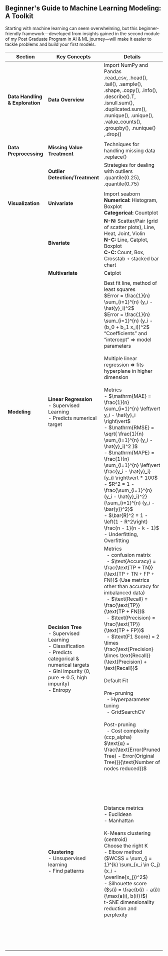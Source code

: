## Beginner's Guide to Machine Learning Modeling: A Toolkit

Starting with machine learning can seem overwhelming, but this beginner-friendly framework—developed from insights gained in the second module of my Post Graduate Program in AI & ML journey—will make it easier to tackle problems and build your first models.

| Section                       | Key Concepts                                   | Details                                                              | Remarks |
|-------------------------------|-------------------------------------------------------|----------------------------------------------------------------------|------------------- |
| **Data Handling & Exploration**                              | **Data Overview**                                          |  Import NumPy and Pandas <br> .read_csv, .head(), .tail(), .sample(), .shape, .copy(), .info(), .describe().T, .isnull.sum(), <br> .duplicated.sum(), .nunique(), .unique(), .value_counts(), .groupby(), .nunique() ,.drop()                             |                                                 | |
| | | | |
| **Data Preprocessing**        | **Missing Value Treatment**                           | Techniques for handling missing data <br> .replace()                                | |
|                               | **Outlier Detection/Treatment**                                 | Strategies for dealing with outliers <br> .quantile(0.25), .quantile(0.75)                                 | |
| | | | |
| **Visualization**             | **Univariate**                                        | Import seaborn <br> **Numerical:** Histogram, Boxplot <br> **Categorical:** Countplot    | sns.histplot() <br> sns.boxplot(), df.boxplot(by='column') <br>|
|                               | **Bivariate**                                         | **N-N:** Scatter/Pair (grid of scatter plots), Line, Heat, Joint, Violin <br> **N-C:** Line, Catplot, Boxplot <br> **C-C:** Count, Box, Crosstab + stacked bar chart | sns.heatmap() <br> sns.scatterplot(), px.scatter_3d()  <br> sns.pairplot() <br> plt.plot() for line plot|
|                               | **Multivariate**                                      | Catplot                                                              | |
| | | | |
| **Modeling**                  | **Linear Regression** <br> - Supervised Learning <br> - Predicts numerical target  | Best fit line, method of least squares <br> $Error = \frac{1}{n} \sum_{i=1}^{n} (y_i - \hat{y}_i)^2$ <br> $Error = \frac{1}{n} \sum_{i=1}^{n} (y_i - (b_0 + b_1 x_i))^2$ <br> “Coefficients” and “intercept” => model parameters <br> <br> Multiple linear regression => fits hyperplane in higher dimension <br> <br> Metrics <br> - $\mathrm{MAE} = \frac{1}{n} \sum_{i=1}^{n} \left\vert y_i - \hat{y}_i \right\vert$ <br> - $\mathrm{RMSE} = \sqrt{ \frac{1}{n} \sum_{i=1}^{n} (y_i - \hat{y}_i)^2 }$ <br> - $\mathrm{MAPE} = \frac{1}{n} \sum_{i=1}^{n} \left\vert \frac{y_i - \hat{y}_i}{y_i} \right\vert * 100$ <br> - $R^2 = 1 - \frac{\sum_{i=1}^{n} (y_i - \hat{y}_i)^2}{\sum_{i=1}^{n} (y_i - \bar{y})^2}$  <br> - $\bar{R}^2 = 1 - \left(1 - R^2\right) \frac{n - 1}{n - k - 1}$ <br> - Underfitting, Overfitting                      | - Prepared data <br> - label encoding, one-hot encoding <br> - train_test_split() <br> - LinearRegression() <br> - build models for single feature, combination, all features <br> - r2_score() <br> - mean_absolute_error() <br> - find the best model based on metrics |
|                               | **Decision Tree** <br> - Supervised Learning <br> - Classification <br> - Predicts categorical & numerical targets <br> - Gini impurity (0, pure -> 0.5, high impurity) <br> - Entropy       | Metrics <br> &nbsp; - confusion matrix <br> &nbsp; - $\text{Accuracy} = \frac{\text{TP + TN}}{\text{TP + TN + FP + FN}}$ (Use metrics other than accuracy for imbalanced data) <br> &nbsp; - $\text{Recall} = \frac{\text{TP}}{\text{TP + FN}}$ <br> &nbsp; - $\text{Precision} = \frac{\text{TP}}{\text{TP + FP}}$ <br> &nbsp; - $\text{F1 Score} = 2 \times \frac{\text{Precision} \times \text{Recall}}{\text{Precision} + \text{Recall}}$ <br> <br> Default Fit <br> <br> Pre-pruning <br> &nbsp; - Hyperparameter tuning <br> &nbsp; - GridSearchCV <br> <br> Post-pruning <br> &nbsp; - Cost complexity (ccp_alpha) <br> $\text{⍺} = \frac{\text{Error(Pruned Tree) - Error(Original Tree)}}{\text{Number of nodes reduced}}$ | - Prepared Data <br> - pd.getdummies() for nominal categorical values, Encoding for ordinal categorical values <br> - train_test_split()  <br> - DecisionTreeClassifier() (HyperP: class_weight, max_depth, max_leaf_nodes, min_samples_split etc) <br> - confusion_matrix() <br> - f1_score() <br> - accuracy_score() <br> - recall_score() <br> - cost_complexity_pruning_path() <br> - precision_score() <br> Find the best fit based on your suitable metric  |
|                               | **Clustering**  <br> - Unsupervised learning <br> - Find patterns                     | Distance metrics <br> - Euclidean <br> - Manhattan  <br> <br> K-Means clustering (centroid) <br> Choose the right K <br> - Elbow method ($WCSS = \sum_{j = 1}^{k} \sum_{x_i \in C_j} (x_i - \overline{x_j})^2$) <br> - Silhouette score ($s(i) = \frac{b(i) - a(i)}{\max(a(i), b(i))}$)  <br> t-SNE dimensionality reduction and perplexity                                    | Extended EDA + Visualization <br> - Only columns with numeric data types were selected for clustering. <br> - Scaling numerical features (a crucial step in clustering) <br> - StandardScaler() for z-score scaling <br> <br> Use TSNE() <br> - For dimensionality reduction, choose a dimension (2 or 3) <br> - Try with modified perplexity and visualize using scatterplot <br> - This visualization would suggest optimal value for K <br><br> Clustering <br> - KMeans() <br> - .inertia_ -> WCSS metric-> Create an elbow method plot <br> -  Compute Silhouette score (metric) and plot the graph <br> - Reassess the optimal value of K for clustering <br><br> Cluster Profiling by assigning cluster to rows| 
